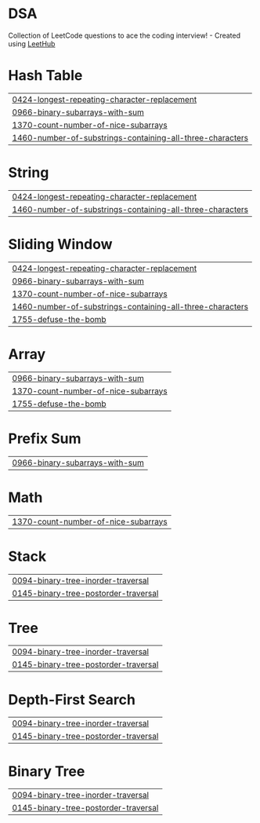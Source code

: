 # DSA

Collection of LeetCode questions to ace the coding interview! - Created using [LeetHub](https://github.com/QasimWani/LeetHub)


# Hash Table
|  |
| ------- |
| [0424-longest-repeating-character-replacement](https://github.com/Sahilll15/DSA/tree/master/0424-longest-repeating-character-replacement) |
| [0966-binary-subarrays-with-sum](https://github.com/Sahilll15/DSA/tree/master/0966-binary-subarrays-with-sum) |
| [1370-count-number-of-nice-subarrays](https://github.com/Sahilll15/DSA/tree/master/1370-count-number-of-nice-subarrays) |
| [1460-number-of-substrings-containing-all-three-characters](https://github.com/Sahilll15/DSA/tree/master/1460-number-of-substrings-containing-all-three-characters) |
# String
|  |
| ------- |
| [0424-longest-repeating-character-replacement](https://github.com/Sahilll15/DSA/tree/master/0424-longest-repeating-character-replacement) |
| [1460-number-of-substrings-containing-all-three-characters](https://github.com/Sahilll15/DSA/tree/master/1460-number-of-substrings-containing-all-three-characters) |
# Sliding Window
|  |
| ------- |
| [0424-longest-repeating-character-replacement](https://github.com/Sahilll15/DSA/tree/master/0424-longest-repeating-character-replacement) |
| [0966-binary-subarrays-with-sum](https://github.com/Sahilll15/DSA/tree/master/0966-binary-subarrays-with-sum) |
| [1370-count-number-of-nice-subarrays](https://github.com/Sahilll15/DSA/tree/master/1370-count-number-of-nice-subarrays) |
| [1460-number-of-substrings-containing-all-three-characters](https://github.com/Sahilll15/DSA/tree/master/1460-number-of-substrings-containing-all-three-characters) |
| [1755-defuse-the-bomb](https://github.com/Sahilll15/DSA/tree/master/1755-defuse-the-bomb) |
# Array
|  |
| ------- |
| [0966-binary-subarrays-with-sum](https://github.com/Sahilll15/DSA/tree/master/0966-binary-subarrays-with-sum) |
| [1370-count-number-of-nice-subarrays](https://github.com/Sahilll15/DSA/tree/master/1370-count-number-of-nice-subarrays) |
| [1755-defuse-the-bomb](https://github.com/Sahilll15/DSA/tree/master/1755-defuse-the-bomb) |
# Prefix Sum
|  |
| ------- |
| [0966-binary-subarrays-with-sum](https://github.com/Sahilll15/DSA/tree/master/0966-binary-subarrays-with-sum) |
# Math
|  |
| ------- |
| [1370-count-number-of-nice-subarrays](https://github.com/Sahilll15/DSA/tree/master/1370-count-number-of-nice-subarrays) |
# Stack
|  |
| ------- |
| [0094-binary-tree-inorder-traversal](https://github.com/Sahilll15/DSA/tree/master/0094-binary-tree-inorder-traversal) |
| [0145-binary-tree-postorder-traversal](https://github.com/Sahilll15/DSA/tree/master/0145-binary-tree-postorder-traversal) |
# Tree
|  |
| ------- |
| [0094-binary-tree-inorder-traversal](https://github.com/Sahilll15/DSA/tree/master/0094-binary-tree-inorder-traversal) |
| [0145-binary-tree-postorder-traversal](https://github.com/Sahilll15/DSA/tree/master/0145-binary-tree-postorder-traversal) |
# Depth-First Search
|  |
| ------- |
| [0094-binary-tree-inorder-traversal](https://github.com/Sahilll15/DSA/tree/master/0094-binary-tree-inorder-traversal) |
| [0145-binary-tree-postorder-traversal](https://github.com/Sahilll15/DSA/tree/master/0145-binary-tree-postorder-traversal) |
# Binary Tree
|  |
| ------- |
| [0094-binary-tree-inorder-traversal](https://github.com/Sahilll15/DSA/tree/master/0094-binary-tree-inorder-traversal) |
| [0145-binary-tree-postorder-traversal](https://github.com/Sahilll15/DSA/tree/master/0145-binary-tree-postorder-traversal) |